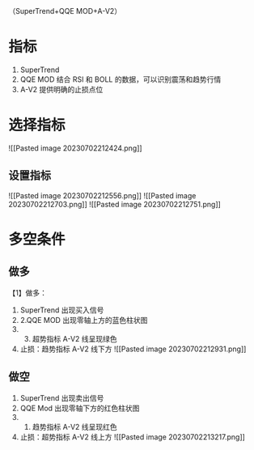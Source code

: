 （SuperTrend+QQE MOD+A-V2）

# 指标
  1. SuperTrend
  2. QQE MOD
  结合 RSI 和 BOLL 的数据，可以识别震荡和趋势行情
  5. A-V2
  提供明确的止损点位
  
# 选择指标
  ![[Pasted image 20230702212424.png]]
  ## 设置指标
  ![[Pasted image 20230702212556.png]]
  ![[Pasted image 20230702212703.png]]
  ![[Pasted image 20230702212751.png]]
# 多空条件
## 做多
【1】做多：
1. SuperTrend 出现买入信号
2. 2.QQE MOD 出现零轴上方的蓝色柱状图
3. 3. 超势指标 A-V2 线呈现绿色
4. 止损：趋势指标 A-V2 线下方 ![[Pasted image 20230702212931.png]]
## 做空
1. SuperTrend 出现卖出信号
1. ﻿﻿QQE Mod 出现零轴下方的红色柱状图
2. 1. ﻿﻿﻿趋势指标 A-V2 线呈现红色
3. 止损：超势指标 A-V2 线上方
![[Pasted image 20230702213217.png]]